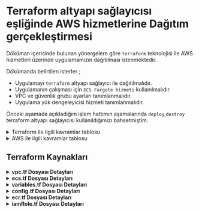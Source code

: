 # Terraform altyapı sağlayıcısı eşliğinde AWS hizmetlerine Dağıtım gerçekleştirmesi
Döküman içerisinde bulunan yönergelere göre `terraform` teknolojisi ile AWS hizmetleri üzerinde uygulamamızın dağıtılması istenmektedir.

Dökümanda belirtilen isterler ;
 * Uygulamayı `terraform` altyapı sağlayıcı ile dağıtılmalıdır.  
 * Uygulamanın çalışması için `ECS Fargate hizmeti` kullanılmalıdır.
 * VPC ve güvenlik grubu ayarları tanımlanmalıdır.
 * Uygulama yük dengeleyicisi hizmeti tanımlanmalıdır.


Önceki aşamada açıkladığım işlem hattımın aşamalarında `deploy`,`destroy`  terraform altyapı sağlayıcısı kullanıldığımızı bahsetmiştim.
<div>
<details>
  <summary>Terraform ile ilgili kavramlar tablosu</summary>

  | **Başlık** | **Açıklama** |
  |------------|--------------|
  | Terraform Nedir? | Terraform, altyapıyı kod olarak tanımlamak ve yönetmek için kullanılan açık kaynaklı bir araçtır. Hafif, kullanımı kolay ve çoklu bulut sağlayıcılarda çalışabilir. |
  | HCL Nedir? | HCL, HashiCorp Configuration Language'ın kısaltmasıdır. Terraform konfigürasyon dosyalarını yazmak için kullanılan açık ve insan dostu bir dilidir. |
  | Terraform İşleme Mantığı | Terraform, bir altyapıyı kod olarak tanımlayan HCL dosyalarını okur, değişiklikleri belirler ve belirlenen durumu sağlamak için ilgili kaynakları oluşturur, günceller veya siler. |
  | Terraform Neden Gereklidir? | Terraform, altyapıyı yönetmenin programatik bir yolunu sağlar, bu da tekrarlanabilir, güvenilir ve ölçeklenebilir bir altyapı oluşturmak için önemlidir. Ayrıca, birden çok bulut sağlayıcıyı destekler. |
  | .tfstate Nedir? | `.tfstate` dosyası, Terraform tarafından yönetilen altyapının durumunu saklayan bir dosyadır. Bu dosya, oluşturulan kaynakların durumunu, değişiklikleri ve sahip oldukları bağımlılıkları içerir. |

</details>

<details>
  <summary>AWS ile ilgili kavramlar tablosu</summary>

  | **Başlık** | **Açıklama** |
  |------------|--------------|
  | AWS Fargate | AWS Fargate, kullanıcıların konteyner çalıştırmak için sunucu yönetimine ihtiyaç duymadan Amazon ECS veya Amazon EKS üzerinde konteynerlerini çalıştırmalarına olanak tanıyan bir hizmettir. |
  | VPC (Virtual Private Cloud) | VPC, Amazon Web Services (AWS) bulutunda izole bir ağ sağlayan ve kullanıcının özelleştirilebilir IP adres aralıkları, alt ağlar, yönlendirme tabloları ve ağ geçitleri belirleyebildiği bir servistir. |
  | Security Group | AWS Security Group, EC2 örnek ve RDS veritabanları gibi kaynakların erişimini kontrol etmek için kullanılan sanal güvenlik duvarı kurallarını tanımlayan bir AWS öğesidir. |
  | Task Definition | AWS ECS (Elastic Container Service) için Task Definition, çalıştırılacak konteynerleri ve bu konteynerlerin yapılandırmasını tanımlayan bir nesnedir. |
  | Service | AWS ECS hizmeti, belirli bir görev tanımını kullanarak çalıştırılacak ve yönetilecek bir grup konteyneri temsil eder. |
  | Internet Gateway | Internet Gateway, VPC'ye bağlı bir ağ geçididir ve özel bir VPC içindeki kaynakların internetle iletişim kurmasına olanak tanır. |
  | Subnet | Subnet, bir VPC içindeki IP adres aralığından bir alt kümedir. Subnetler, aynı VPC içinde bulunan kaynakları mantıksal olarak gruplamak için kullanılır. |
  | Route Table | Route Table, bir VPC içindeki alt ağlara yönlendirme kararları sağlayan bir AWS öğesidir. |
  | ENI (Elastic Network Interface) | ENI, bir Amazon EC2 örneği veya Lambda fonksiyonu gibi AWS hizmetleri ile ilişkilendirilmiş bir sanal ağ arabirimini temsil eder. |
  | Availability Zone (AZ) | Availability Zone, AWS'nin fiziksel veri merkezlerini temsil eden bölümlerdir. Bir bölge içinde birden çok AZ bulunabilir. |
  | ECR (Elastic Container Registry) | ECR, Docker konteyner görüntülerini depolamak, yönetmek ve dağıtmak için kullanılan tamamen yönetilen bir Docker konteyner görüntü depolama servisidir. |
  | IAM (Identity and Access Management) | IAM, AWS içinde kimlik ve erişim yönetimini sağlayan bir servistir. Kullanıcı, rol ve politika gibi kavramları içerir. |
  | Task Execution Role | AWS ECS görevleri için tanımlanan IAM rolüdür. Görev çalıştırıldığında, bu rolden türetilen güvenlik kimliği kullanılır. |

</details>
</div>


## Terraform Kaynakları
<div>
<details>
<summary><strong>vpc.tf Dosyası Detayları</strong></summary>
  
### AWS Terraform VPC ve Yük Dengeleyici Konfigürasyonu
  AWS üzerinde bir sanal özel bulut (VPC) oluşturmak ve içinde bir yük dengeleyici ağ konfigürasyon yapmak için.

### 1. VPC (`aws_vpc`)
- **Açıklama:** Sanal özel bulutun ana yapı taşı.
- **Amaç:** Kaynakları izole etmek ve ağ altyapısını tanımlamak.
- **Özellikler:**
  - `cidr_block`: VPC'nin IP adres aralığı (10.0.0.0/16).
  - `instance_tenancy`: Default.
  - `enable_dns_hostnames`: DNS host adlarını etkinleştirme.
  - `tags`: VPC'ye etiket ekler (örneğin, "main-vpc").

### 2. Internet Gateway (`aws_internet_gateway`)
- **Açıklama:** VPC ile internet arasında iletişimi sağlayan ağ geçidi.
- **Amaç:** İnternet erişimini mümkün kılmak.
- **Özellikler:**
  - `vpc_id`: Bağlı olduğu VPC'nin kimliği.

### 3. Subnetlar (`aws_subnet`)
- **Açıklama:** VPC içindeki alt ağlar.
- **Amaç:** Kaynakları bölge ve güvenlik ayarlarına göre gruplamak.
- **Özellikler:**
  - `cidr_block`: Subnet'in IP adres aralığı.
  - `vpc_id`: Subnet'in bağlı olduğu VPC'nin kimliği.
  - `availability_zone`: Subnet'in bulunduğu bölge.
  - `map_public_ip_on_launch`: Yeni başlatılan örnekler için genel IP adresleri atanıp atanmayacağını belirler.

### 4. Route Table (`aws_route_table`)
- **Açıklama:** Yönlendirme kurallarını tanımlayan bir tablo.
- **Amaç:** İnternet erişimi için yönlendirme kurallarını belirlemek.
- **Özellikler:**
  - `vpc_id`: Tablonun bağlı olduğu VPC'nin kimliği.
  - `route`: Hedef ve hedefe erişim kuralları.

### 5. Route Table Association (`aws_route_table_association`)

- **Açıklama:** Subnetleri belirli bir yönlendirme tablosuna bağlar.
- **Amaç:** Subnetlerin belirli bir yönlendirme tablosunu kullanmasını sağlamak.
- **Özellikler:**
  - `route_table_id`: Bağlanacak yönlendirme tablosunun kimliği.
  - `subnet_id`: Bağlanacak subnetin kimliği.

### 6. Security Groups (`aws_security_group`)

- **Amaç:** İzin verilen trafiği denetlemek.
  - `alb_sg`: Yük dengeleyici için güvenlik grubu.
  - `service_sg`: Hizmet için güvenlik grubu.

### 7. Load Balancer Target Group (`aws_lb_target_group`)

- **Açıklama:** Yük dengeleyici için hedef grup.
- **Amaç:** Yük dengeleyici tarafından yönlendirilecek hedefleri belirtmek.
- **Özellikler:**
  - `name`: Hedef grubunun adı.
  - `port`: Hedef grubuna yönlendirilen port.
  - `protocol`: Hedef grubu için iletişim protokolü.

### 8. Load Balancer Listener (`aws_lb_listener`)

- **Açıklama:** Yük dengeleyici için dinleyici.
- **Amaç:** Gelen istekleri yönlendirmek.
- **Özellikler:**
  - `load_balancer_arn`: Bağlı olduğu yük dengeleyicisinin kimliği.
  - `port`: Dinleyicinin dinlediği port.
  - `protocol`: Dinleyicinin iletişim protokolü.
  - `default_action`: Varsayılan işlem, genellikle hedef grubuna yönlendirme.

</details>




<details>
<summary><strong>ecs.tf Dosyası Detayları</strong></summary>
  
### ECS Cluster ve Hizmet Konfigürasyonu

AWS üzerinde ECS (Elastic Container Service) kümesi ve bir konteyner hizmeti konfigürasyonu oluşturur.

### 1. ECS Kümesi (aws_ecs_cluster)

- **Amaç:** ECS konteyner örneklerini barındıran bir küme oluşturmak.
- **Özellikler:**
  - `name`: ECS kümesinin adı ("reactjs-app-cluster").

### 2. ECS Görev Tanımı (aws_ecs_task_definition)

- **Amaç:** Çalıştırılacak konteynerlerin özelliklerini belirlemek.
- **Özellikler:**
  - `container_definitions`: Konteyner konfigürasyonunu JSON formatında belirtir.
  - `family`: Görev tanımının adı ("reactjs-app").
  - `requires_compatibilities`: FARGATE uyumluluğunu belirtir.
  - `cpu`, `memory`: Konteyner özellikleri.
  - `network_mode`: Ağ modu ("awsvpc").
  - `task_role_arn`, `execution_role_arn`: Görev ve yürütme rollerinin ARN'leri.

### 3. Uygulama Yük Dengeleyicisi (aws_alb)

- **Amaç:** Uygulama yük dengeleyici oluşturmak.
- **Özellikler:**
  - `name`: Yük dengeleyicisinin adı ("reactjs-app-alb").
  - `load_balancer_type`: Yük dengeleyici tipi ("application").
  - `subnets`: Kullanılacak alt ağlar.
  - `security_groups`: Güvenlik grubu.

### 4. ECS Hizmeti (aws_ecs_service)

- **Amaç:** ECS kümesinde çalışacak bir konteyner hizmeti oluşturmak.
- **Özellikler:**
  - `name`: Hizmetin adı ("reactjs-app-service").
  - `cluster`: Bağlı olduğu ECS kümesinin ARN'si.
  - `launch_type`: FARGATE kullanımını belirtir.
  - `enable_execute_command`: Konteynerlere SSH gibi komutları etkinleştirme.
  - `deployment_maximum_percent`, `deployment_minimum_healthy_percent`: Dağıtım özellikleri.
  - `desired_count`: Çalıştırılacak konteyner sayısı.
  - `task_definition`: Kullanılacak görev tanımının ARN'si.
  - `load_balancer`: Yük dengeleyici konfigürasyonu.
  - `network_configuration`: Ağ konfigürasyonu (genel IP atanması, güvenlik grupları, alt ağlar).

</details>


<details>
<summary><strong>variables.tf Dosyası Detayları</strong></summary>
  
### AWS Değişkenleri

AWS konfigürasyonu için gerekli değişkenleri tanımlar.

### 1. AWS Bölgesi Değişkeni (AWS_REGION)

- **Amaç:** Terraform tarafından kullanılacak AWS bölgesini belirtmek.
- **Özellikler:**
  - `type`: Değişken tipi (string).
  - `default`: Varsayılan değer ("eu-central-1").

### 2. AWS Erişim Anahtarı Değişkeni (AWS_ACCESS_KEY)

- **Amaç:** AWS hesabına erişim sağlamak için kullanılan erişim anahtarını belirtmek.
- **Özellikler:**
  - `description`: Değişkenin açıklaması.
  - `type`: Değişken tipi (string).
  - `default`: Varsayılan değer ("###").

### 3. AWS Gizli Anahtar Değişkeni (AWS_SECRET_KEY)

- **Amaç:** AWS hesabına erişim sağlamak için kullanılan gizli anahtarını belirtmek.
- **Özellikler:**
  - `description`: Değişkenin açıklaması.
  - `type`: Değişken tipi (string).
  - `default`: Varsayılan değer ("####").

**Bu değişkenler, Terraform uygulamasının AWS kaynaklarını oluştururken kullanılacak temel bilgileri içerir. AWS_REGION değişkeni, hangi AWS bölgesinde kaynakların oluşturulacağını belirler. AWS_ACCESS_KEY ve AWS_SECRET_KEY değişkenleri, AWS hesabına Terraform'un erişmesi için gerekli olan kimlik bilgilerini içerir. Bu değişkenler, güvenlik ve esneklik sağlamak amacıyla dış bir dosyadan veya Terraform'un çalıştığı ortam değişkenlerinden alınabilir.**
 </details>


<details>
<summary><strong>config.tf Dosyası Detayları</strong></summary>
  
### AWS Sağlayıcı Konfigürasyonu

Terraform'un AWS sağlayıcısının konfigürasyonunu belirtir.

### AWS Sağlayıcı (provider)

- **Amaç:** AWS sağlayıcısını belirtmek ve gerekli konfigürasyon bilgilerini sağlamak.
- **Özellikler:**
  - `region`: AWS kaynaklarının hangi bölgede oluşturulacağını belirlemek için `var.AWS_REGION` değişkenini kullanır.
  - `access_key`: AWS hesabına erişim sağlamak için kullanılan erişim anahtarını `var.AWS_ACCESS_KEY` değişkeninden alır.
  - `secret_key`: AWS hesabına erişim sağlamak için kullanılan gizli anahtarını `var.AWS_SECRET_KEY` değişkeninden alır.

**Terraform'un AWS sağlayıcısını etkinleştirir ve AWS kaynaklarını bu sağlayıcı üzerinden yönetmesini sağlar. `region`, `access_key`, ve `secret_key` değerleri, önceki değişkenler dosyasında tanımlanan değişkenlerden alınarak AWS sağlayıcısına iletilir. Bu sayede AWS ile etkileşim kurmak için gerekli olan temel bilgiler sağlanmış olur.**

</details>

<details>
<summary><strong>ecr.tf Dosyası Detayları</strong></summary>
  
### AWS ECR Deposu Konfigürasyonu
AWS Elastic Container Registry (ECR) için bir Docker imaj deposunun konfigürasyonunu belirtir.

### Docker Imaj Deposu (aws_ecr_repository)

- **Amaç:** AWS ECR'de bir Docker imaj deposu oluşturmak.
- **Özellikler:**
  - `name`: Imaj deposunun adı ("reactjs-app-repo").
  - `image_tag_mutability`: Imaj etiketlerinin değiştirilebilirliği ("MUTABLE").
  - `image_scanning_configuration`: Imaj tarama konfigürasyonu.
    - `scan_on_push`: Imaj eklendiğinde tarama yapılıp yapılmayacağını belirtir (true).

**AWS ECR'de bir Docker imaj deposu oluşturur. `name` özelliği, oluşturulan imaj deposunun adını belirtir. `image_tag_mutability` özelliği, imaj etiketlerinin değiştirilebilirliğini belirler; bu durumda "MUTABLE" olarak ayarlanmıştır. `image_scanning_configuration` bloğu, imaj tarama konfigürasyonunu belirtir ve `scan_on_push` özelliği, her imaj eklendiğinde taramanın yapılıp yapılmayacağını belirler; bu durumda `true` olarak ayarlanmıştır. Bu, güvenlik açısından imajların otomatik olarak taranmasını sağlar.**

</details>


<details>
<summary><strong>iamRole.tf Dosyası Detayları</strong></summary>

### AWS IAM Rolü ve Politika Konfigürasyonu
AWS IAM hizmetini kullanarak bir IAM rolü ve bu role bağlı bir politika oluşturur.

### IAM Rolü (aws_iam_role)

- **Amaç:** Amazon ECS görevlerinin çalıştığı servis tarafından kullanılan bir IAM rolü oluşturmak.
- **Özellikler:**
  - `name`: IAM rolünün adı ("ecsTaskExecutionRole").
  - `assume_role_policy`: Rolün alım politikasını belirlemek için bir JSON belgesi kullanır.

### IAM Politika Belgesi (data "aws_iam_policy_document")

- **Amaç:** IAM rolüne atanacak alım politikasını belirlemek.
- **Özellikler:**
  - `statement`: IAM politika belgesinin bir ifadesini belirtir.
    - `actions`: Yapılacak eylemleri belirtir ("sts:AssumeRole").
    - `principals`: Bu rolu kullanabilecek servis veya kullanıcı türünü belirtir.
      - `type`: "Service" (Servis).
      - `identifiers`: Rolu kullanabilecek servisin tanımlayıcıları ("ecs-tasks.amazonaws.com").

### IAM Rolü Politika Eki (aws_iam_role_policy_attachment)

- **Amaç:** IAM rolüne belirli bir politikayı eklemek.
- **Özellikler:**
  - `role`: Politika eklenen IAM rolünün adı.
  - `policy_arn`: Eklenen politikanın Amazon kaynak numarası (ARN) ("arn:aws:iam::aws:policy/service-role/AmazonECSTaskExecutionRolePolicy").

**Amazon ECS görevlerinin belirli eylemleri gerçekleştirmesi için kullanılan bir IAM rolü oluşturur. `assume_role_policy` belgesi, bu rolu kullanabilecek servisi tanımlar. Ardından, `AmazonECSTaskExecutionRolePolicy` adlı AWS tarafından sağlanan önceden tanımlanmış bir politika IAM rolüne eklenir. Bu politika, Amazon ECS görevlerinin çalıştığı ortamda gerekli yetkilere sahip olmalarını sağlar.**



  
</details>
</div>
